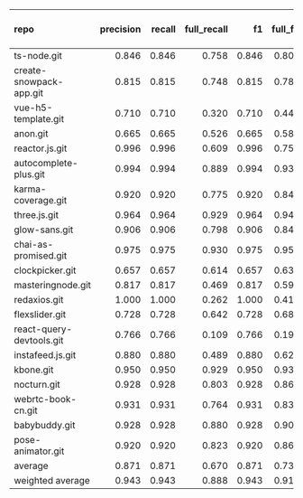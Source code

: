 | repo                     |   precision |   recall |   full_recall |    f1 |   full_f1 |   ppcr |   support |   full_support |   Rules Number |   Average Rule Len |
|:-------------------------|------------:|---------:|--------------:|------:|----------:|-------:|----------:|---------------:|---------------:|-------------------:|
| ts-node.git              |       0.846 |    0.846 |         0.758 | 0.846 |     0.800 |  0.896 |      3379 |           3771 |             11 |                4.5 |
| create-snowpack-app.git  |       0.815 |    0.815 |         0.748 | 0.815 |     0.780 |  0.917 |      1573 |           1715 |             93 |                9.2 |
| vue-h5-template.git      |       0.710 |    0.710 |         0.320 | 0.710 |     0.441 |  0.451 |        69 |            153 |              9 |                3.9 |
| anon.git                 |       0.665 |    0.665 |         0.526 | 0.665 |     0.587 |  0.790 |      1094 |           1385 |              1 |                1.0 |
| reactor.js.git           |       0.996 |    0.996 |         0.609 | 0.996 |     0.756 |  0.611 |      2906 |           4757 |              8 |                6.0 |
| autocomplete-plus.git    |       0.994 |    0.994 |         0.889 | 0.994 |     0.939 |  0.895 |     14413 |          16110 |             19 |                7.4 |
| karma-coverage.git       |       0.920 |    0.920 |         0.775 | 0.920 |     0.841 |  0.843 |      1500 |           1780 |              9 |                6.0 |
| three.js.git             |       0.964 |    0.964 |         0.929 | 0.964 |     0.946 |  0.964 |    182859 |         189721 |            111 |               12.8 |
| glow-sans.git            |       0.906 |    0.906 |         0.798 | 0.906 |     0.848 |  0.881 |      3357 |           3809 |             16 |                8.3 |
| chai-as-promised.git     |       0.975 |    0.975 |         0.930 | 0.975 |     0.952 |  0.955 |      4279 |           4482 |              6 |                3.5 |
| clockpicker.git          |       0.657 |    0.657 |         0.614 | 0.657 |     0.635 |  0.935 |     10844 |          11596 |             40 |                5.0 |
| masteringnode.git        |       0.817 |    0.817 |         0.469 | 0.817 |     0.596 |  0.574 |       120 |            209 |              1 |                5.0 |
| redaxios.git             |       1.000 |    1.000 |         0.262 | 1.000 |     0.415 |  0.262 |       407 |           1553 |              1 |                2.0 |
| flexslider.git           |       0.728 |    0.728 |         0.642 | 0.728 |     0.683 |  0.882 |      2817 |           3195 |             10 |                5.3 |
| react-query-devtools.git |       0.766 |    0.766 |         0.109 | 0.766 |     0.191 |  0.142 |       111 |            780 |              3 |                2.7 |
| instafeed.js.git         |       0.880 |    0.880 |         0.489 | 0.880 |     0.629 |  0.556 |       393 |            707 |             11 |                2.9 |
| kbone.git                |       0.950 |    0.950 |         0.929 | 0.950 |     0.939 |  0.979 |     43647 |          44600 |            236 |               12.7 |
| nocturn.git              |       0.928 |    0.928 |         0.803 | 0.928 |     0.861 |  0.866 |      2018 |           2331 |             12 |                5.2 |
| webrtc-book-cn.git       |       0.931 |    0.931 |         0.764 | 0.931 |     0.839 |  0.821 |       375 |            457 |              7 |                5.7 |
| babybuddy.git            |       0.928 |    0.928 |         0.880 | 0.928 |     0.903 |  0.948 |      7429 |           7836 |             94 |                7.9 |
| pose-animator.git        |       0.920 |    0.920 |         0.823 | 0.920 |     0.869 |  0.895 |      5846 |           6535 |              4 |                4.8 |
| average                  |       0.871 |    0.871 |         0.670 | 0.871 |     0.736 |  0.765 |     13782 |          14642 |             33 |                5.8 |
| weighted average         |       0.943 |    0.943 |         0.888 | 0.943 |     0.912 |  0.949 |           |                |                |                    |